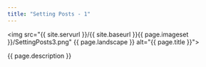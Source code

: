 ```yaml
---
title: "Setting Posts - 1"
---
```

<img src="{{ site.servurl }}/{{ site.baseurl }}{{ page.imageset }}/SettingPosts3.png" {{ page.landscape }} alt="{{ page.title }}">
<div>
  {{ page.description }}
</div>
